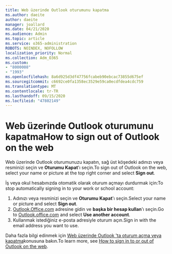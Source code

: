 ```yaml
---
title: Web üzerinde Outlook oturumunu kapatma
ms.author: daeite
author: daeite
manager: joallard
ms.date: 04/21/2020
ms.audience: Admin
ms.topic: article
ms.service: o365-administration
ROBOTS: NOINDEX, NOFOLLOW
localization_priority: Normal
ms.collection: Adm_O365
ms.custom:
- "8000008"
- "1993"
ms.openlocfilehash: 8a6d925d3df47756fcabeb90ebcac73855d675ef
ms.sourcegitcommit: c6692ce0fa1358ec3529e59ca0ecdfdea4cdc759
ms.translationtype: MT
ms.contentlocale: tr-TR
ms.lasthandoff: 09/15/2020
ms.locfileid: "47802149"
---
```

# <a name="how-to-sign-out-of-outlook-on-the-web"></a><span data-ttu-id="09a31-102">Web üzerinde Outlook oturumunu kapatma</span><span class="sxs-lookup"><span data-stu-id="09a31-102">How to sign out of Outlook on the web</span></span>

<span data-ttu-id="09a31-103">Web üzerinde Outlook oturumunuzu kapatın, sağ üst köşedeki adınızı veya resminizi seçin ve **Oturumu Kapat**'ı seçin.</span><span class="sxs-lookup"><span data-stu-id="09a31-103">To sign out of Outlook on the web, select your name or picture at the top right corner and select **Sign out**.</span></span>

<span data-ttu-id="09a31-104">İş veya okul hesabınızda otomatik olarak oturum açmayı durdurmak için:</span><span class="sxs-lookup"><span data-stu-id="09a31-104">To stop automatically signing in to your work or school account:</span></span>

1. <span data-ttu-id="09a31-105">Adınızı veya resminizi seçin ve **Oturumu Kapat**'ı seçin.</span><span class="sxs-lookup"><span data-stu-id="09a31-105">Select your name or picture and select **Sign out**.</span></span>
1. <span data-ttu-id="09a31-106">[Outlook.Office.com](https://outlook.office.com/) adresine gidin ve **başka bir hesap kullan**'ı seçin.</span><span class="sxs-lookup"><span data-stu-id="09a31-106">Go to [Outlook.office.com](https://outlook.office.com/) and select **Use another account**.</span></span>
1. <span data-ttu-id="09a31-107">Kullanmak istediğiniz e-posta adresiyle oturum açın.</span><span class="sxs-lookup"><span data-stu-id="09a31-107">Sign in with the email address you want to use.</span></span>

<span data-ttu-id="09a31-108">Daha fazla bilgi edinmek için [Web üzerinde Outlook 'ta oturum açma veya kapatma](https://support.office.com/article/763fab4d-0138-4814-b450-37fc286bcb79)konusuna bakın.</span><span class="sxs-lookup"><span data-stu-id="09a31-108">To learn more, see [How to sign in to or out of Outlook on the web](https://support.office.com/article/763fab4d-0138-4814-b450-37fc286bcb79).</span></span>